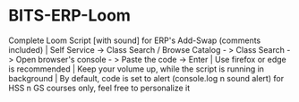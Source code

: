 # BITS-ERP-Loom

Complete Loom Script [with sound] for ERP's Add-Swap (comments included) | Self Service -> Class Search / Browse Catalog - > Class Search - > Open browser's console - > Paste the code -> Enter | Use firefox or edge is recommended | Keep your volume up, while the script is running in background | By default, code is set to alert (console.log n sound alert) for HSS n GS courses only, feel free to personalize it
